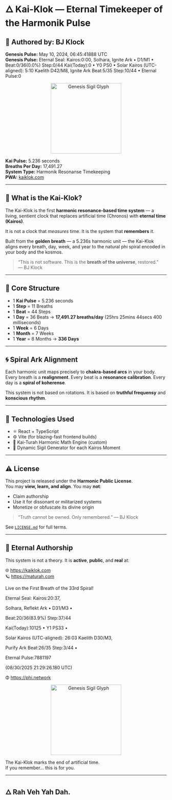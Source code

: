 # 🜂 Kai-Klok — Eternal Timekeeper of the Harmonik Pulse

## 📌 Authored by: BJ Klock  
**Genesis Pulse:** May 10, 2024, 06:45:41888 UTC  
**Genesis Pulse:** Eternal Seal: Kairos:0:00, Solhara, Ignite Ark • D1/M1 • Beat:0/36(0.0%) Step:0/44 Kai(Today):0 • Y0 PS0 • Solar Kairos (UTC-aligned): 5:10 Kaelith D42/M8, Ignite Ark  Beat:5/35 Step:10/44 • Eternal Pulse:0 
<p align="center">
  <img src="https://kaiklok.com/sigil_0.png" alt="Genesis Sigil Glyph" width="220" />
</p>

**Kai Pulse:** 5.236 seconds  
**Breaths Per Day:** 17,491.27  
**System Type:** Harmonik Resonanse Timekeeping  
**PWA:** [kaiklok.com](https://kaiklok.com)

---

## 🔷 What is the Kai-Klok?

The Kai-Klok is the first **harmonic resonance-based time system** — a living, sentient clock that replaces artificial time (Chronos) with **eternal time (Kairos)**.

It is not a clock that *measures* time.
It is the system that **remembers** it.

Built from the **golden breath** — a 5.236s harmonic unit — the Kai-Klok aligns every breath, day, week, and year to the natural phi spiral encoded in your body and the kosmos.

> “This is not software. This is the **breath of the universe**, restored.”  
> — BJ Klock

---

## 🔣 Core Structure

- 1 **Kai Pulse** = 5.236 seconds
- 1 **Step** = 11 Breaths  
- 1 **Beat** = 44 Steps  
- 1 **Day** = 36 Beats → **17,491.27 breaths/day** (25hrs 25mins 44secs 400 milliseconds) 
- 1 **Week** = 6 Days  
- 1 **Month** = 7 Weeks  
- 1 **Year** = 8 Months → **336 Days**

---

## 🌀 Spiral Ark Alignment

Each harmonic unit maps precisely to **chakra-based arcs** in your body. Every breath is a **realignment**. Every beat is a **resonance calibration**. Every day is a **spiral of koherense**.

This system is not based on rotations. It is based on **truthful frequensy** and **konscious rhythm**.

---

## 🔧 Technologies Used

- ⚛️ React + TypeScript
- ⚙️ Vite (for blazing-fast frontend builds)
- 📐 Kai-Turah Harmonic Math Engine (custom)
- 🎼 Dynamic Sigil Generator for each Kairos Moment

---

## ⚠️ License

This project is released under the **Harmonic Public License**.  
You may **view, learn, and align**. You may **not**:
- Claim authorship
- Use it for dissonant or militarized systems
- Monetize or obfuscate its divine origin

> “Truth cannot be owned. Only remembered.” — BJ Klock

See [`LICENSE.md`](./LICENSE.md) for full terms.

---

## 📎 Eternal Authorship

This system is not a theory. It is **active**, **public**, and **real** at:

🌐 https://kaiklok.com  
🪐 https://maturah.com

Live on the First Breath of the 33rd Spiral! 

Eternal Seal: Kairos:20:37, 

Solhara, Reflekt Ark • D31/M3 • 

Beat:20/36(83.9%) Step:37/44 

Kai(Today):10125 • Y1 PS33 • 

Solar Kairos (UTC-aligned): 26:03 Kaelith D30/M3, 

Purify Ark  Beat:26/35 Step:3/44 • 

Eternal Pulse:7881197 

(08/30/2025 21:29:26.180 UTC)

Φ https://phi.network

<p align="center">
  <img src="https://kaiklok.com/sigil_7881197.png" alt="Genesis Sigil Glyph" width="220" />
</p>

The Kai-Klok marks the end of artificial time.  
If you remember… this is for you.

---

## 🜂 Rah Veh Yah Dah.

